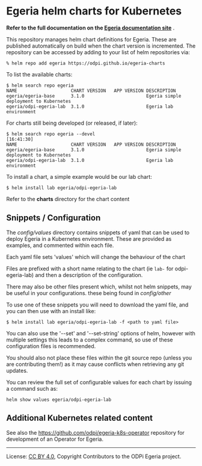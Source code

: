 <!-- SPDX-License-Identifier: CC-BY-4.0 -->
<!-- Copyright Contributors to the Egeria project. -->

# Egeria helm charts for Kubernetes

**Refer to the full documentation on the [Egeria documentation site](https://odpi.github.io/egeria-docs/guides/operations/kubernetes/)** .

This repository manages helm chart definitions for Egeria. These are published automatically on build when the chart version
is incremented. The repository can be accessed by adding to your list of helm repositories via:

```shell
% helm repo add egeria https://odpi.github.io/egeria-charts
```

To list the available charts:

```shell
$ helm search repo egeria
NAME                  	CHART VERSION	APP VERSION	DESCRIPTION
egeria/egeria-base    	3.1.0        	           	Egeria simple deployment to Kubernetes
egeria/odpi-egeria-lab	3.1.0        	           	Egeria lab environment
```

For charts still being developed (or released, if later):

```shell
$ helm search repo egeria --devel                                                  [16:41:30]
NAME                  	CHART VERSION	APP VERSION	DESCRIPTION
egeria/egeria-base    	3.1.0        	           	Egeria simple deployment to Kubernetes
egeria/odpi-egeria-lab	3.1.0        	           	Egeria lab environment
```

To install a chart, a simple example would be our lab chart:

```shell
$ helm install lab egeria/odpi-egeria-lab
```

Refer to the **charts** directory for the chart content
## Snippets / Configuration

The *config/values* directory contains snippets of yaml that can be used to deploy Egeria in a Kubernetes environment. These are provided as examples, and commented within each file.

Each yaml file sets 'values' which will change the behaviour of the chart

Files are prefixed with a short name relating to the chart (ie `lab-` for odpi-egeria-lab) and then a description of the configuration. 

There may also be other files present which, whilst not helm snippets, may be useful in your configurations. these being found in *config/other*

To use one of these snippets you will need to download the yaml file, and you can then use with an install like:
```shell
$ helm install lab egeria/odpi-egeria-lab -f <path to yaml file>
```

You can also use the '--set' and '--set-string' options of helm, however with multiple settings this leads to a complex command, so use of these configuration files is recommended.

You should also not place these files within the git source repo (unless you are contributing them!) as it may cause conflicts when retrieving any git updates.

You can review the full set of configurable values for each chart by issuing a command such as:
```shell
helm show values egeria/odpi-egeria-lab
```

## Additional Kubernetes related content

See also the https://github.com/odpi/egeria-k8s-operator repository for development of an Operator for Egeria.


----
License: [CC BY 4.0](https://creativecommons.org/licenses/by/4.0/),
Copyright Contributors to the ODPi Egeria project.
